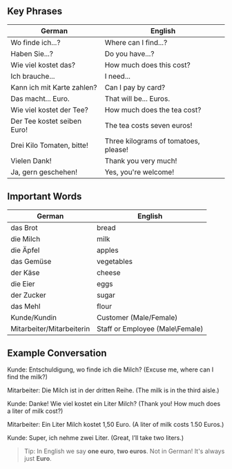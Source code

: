 ## Key Phrases
| German | English |
|--------|---------|
| Wo finde ich...?	| Where can I find...? |
| Haben Sie...? |	Do you have...? |
| Wie viel kostet das?	| How much does this cost? |
| Ich brauche...	| I need... |
| Kann ich mit Karte zahlen?	| Can I pay by card? |
| Das macht... Euro. |	That will be... Euros. |
| Wie viel kostet der Tee? | How much does the tea cost? |
| Der Tee kostet seiben Euro! | The tea costs seven euros! |
| Drei Kilo Tomaten, bitte! | Three kilograms of tomatoes, please! |
| Vielen Dank! | Thank you very much! |
| Ja, gern geschehen! | Yes, you're welcome! |

## Important Words
| German | English |
|--------|---------|
| das Brot	| bread |
| die Milch |	milk |
| die Äpfel |	apples |
| das Gemüse |	vegetables |
| der Käse |	cheese |
| die Eier |	eggs |
| der Zucker |	sugar |
| das Mehl |	flour |
| Kunde/Kundin | Customer (Male/Female) |
| Mitarbeiter/Mitarbeiterin | Staff or Employee (Male\Female) |

## Example Conversation
Kunde: Entschuldigung, wo finde ich die Milch?
(Excuse me, where can I find the milk?)

Mitarbeiter: Die Milch ist in der dritten Reihe.
(The milk is in the third aisle.)

Kunde: Danke! Wie viel kostet ein Liter Milch?
(Thank you! How much does a liter of milk cost?)

Mitarbeiter: Ein Liter Milch kostet 1,50 Euro.
(A liter of milk costs 1.50 Euros.)

Kunde: Super, ich nehme zwei Liter.
(Great, I’ll take two liters.)

> Tip: In English we say **one euro**, **two euros**. Not in German! It's always just **Euro**.
